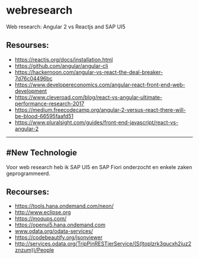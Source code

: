 # webresearch
Web research: Angular 2 vs Reactjs and SAP UI5

Resourses:
------------------------------------
*  https://reactjs.org/docs/installation.html
*  https://github.com/angular/angular-cli
*  https://hackernoon.com/angular-vs-react-the-deal-breaker-7d76c04496bc
*  https://www.developereconomics.com/angular-react-front-end-web-development
*  https://www.cleveroad.com/blog/react-vs-angular-ultimate-performance-research-2017
*  https://medium.freecodecamp.org/angular-2-versus-react-there-will-be-blood-66595faafd51
*  https://www.pluralsight.com/guides/front-end-javascript/react-vs-angular-2





---------------------------------------------------------------------------------------------------------------


#New Technologie
------------------------------------------------------------------------------------------------------------------------------
Voor web research heb ik SAP UI5 en SAP Fiori onderzocht en enkele zaken geprogrammeerd.

Recourses:
--------------------
*  https://tools.hana.ondemand.com/neon/
*  http://www.eclipse.org
*  https://moqups.com/ 
*  https://openui5.hana.ondemand.com
*  www.odata.org/odata-services/
*  https://codebeautify.org/jsonviewer
*  http://services.odata.org/TripPinRESTierService/(S(ltoplzrk3qucxh2iuz2znzum))/People 
